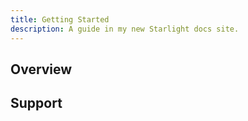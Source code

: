 ```yaml
---
title: Getting Started
description: A guide in my new Starlight docs site.
---
```


## Overview

## Support
